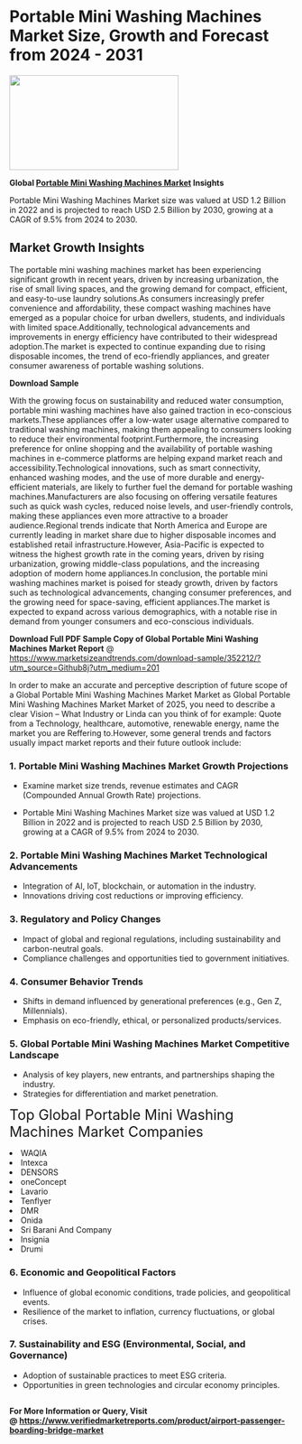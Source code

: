 <H1>Portable Mini Washing Machines Market Size, Growth and Forecast from 2024 - 2031</H1><img class="aligncenter size-medium wp-image-584254" src="https://thirdeyenews.in/wp-content/uploads/2024/09/Global-Market-Research-300x168.jpeg" alt="" width="300" height="168" /><p><strong>Global&nbsp;<a href="https://www.marketsizeandtrends.com/download-sample/352212/?utm_source=Github8j?utm_medium=201">Portable Mini Washing Machines Market</a> Insights</strong></p><p>Portable Mini Washing Machines Market size was valued at USD 1.2 Billion in 2022 and is projected to reach USD 2.5 Billion by 2030, growing at a CAGR of 9.5% from 2024 to 2030.</p><p><h2>Market Growth Insights</h2> <p>The portable mini washing machines market has been experiencing significant growth in recent years, driven by increasing urbanization, the rise of small living spaces, and the growing demand for compact, efficient, and easy-to-use laundry solutions.As consumers increasingly prefer convenience and affordability, these compact washing machines have emerged as a popular choice for urban dwellers, students, and individuals with limited space.Additionally, technological advancements and improvements in energy efficiency have contributed to their widespread adoption.The market is expected to continue expanding due to rising disposable incomes, the trend of eco-friendly appliances, and greater consumer awareness of portable washing solutions.</p> <p><strong>Download Sample</strong></p> <p>With the growing focus on sustainability and reduced water consumption, portable mini washing machines have also gained traction in eco-conscious markets.These appliances offer a low-water usage alternative compared to traditional washing machines, making them appealing to consumers looking to reduce their environmental footprint.Furthermore, the increasing preference for online shopping and the availability of portable washing machines in e-commerce platforms are helping expand market reach and accessibility.Technological innovations, such as smart connectivity, enhanced washing modes, and the use of more durable and energy-efficient materials, are likely to further fuel the demand for portable washing machines.Manufacturers are also focusing on offering versatile features such as quick wash cycles, reduced noise levels, and user-friendly controls, making these appliances even more attractive to a broader audience.Regional trends indicate that North America and Europe are currently leading in market share due to higher disposable incomes and established retail infrastructure.However, Asia-Pacific is expected to witness the highest growth rate in the coming years, driven by rising urbanization, growing middle-class populations, and the increasing adoption of modern home appliances.In conclusion, the portable mini washing machines market is poised for steady growth, driven by factors such as technological advancements, changing consumer preferences, and the growing need for space-saving, efficient appliances.The market is expected to expand across various demographics, with a notable rise in demand from younger consumers and eco-conscious individuals.<p><span class=""><strong>Download Full PDF Sample Copy of Global Portable Mini Washing Machines Market Report</strong> @ <a href="https://www.marketsizeandtrends.com/download-sample/352212/?utm_source=Github8j?utm_medium=201" target="_blank">https://www.marketsizeandtrends.com/download-sample/352212/?utm_source=Github8j?utm_medium=201</a></span></p><p>In order to make an accurate and perceptive description of future scope of a Global&nbsp;Portable Mini Washing Machines Market Market as Global&nbsp;Portable Mini Washing Machines Market Market of 2025, you need to describe a clear Vision &ndash; What Industry or Linda can you think of for example: Quote from a Technology, healthcare, automotive, renewable energy, name the market you are Reffering to.However, some general trends and factors usually impact market reports and their future outlook include:</p><h3>1.&nbsp;<strong>Portable Mini Washing Machines Market Growth Projections</strong></h3><ul><li>Examine market size trends, revenue estimates and CAGR (Compounded Annual Growth Rate) projections.</li><li><p>Portable Mini Washing Machines Market size was valued at USD 1.2 Billion in 2022 and is projected to reach USD 2.5 Billion by 2030, growing at a CAGR of 9.5% from 2024 to 2030.</p></li></ul><h3>2.&nbsp;<strong>Portable Mini Washing Machines Market Technological Advancements</strong></h3><ul><li>Integration of AI, IoT, blockchain, or automation in the industry.</li><li>Innovations driving cost reductions or improving efficiency.</li></ul><h3>3.&nbsp;<strong>Regulatory and Policy Changes</strong></h3><ul><li>Impact of global and regional regulations, including sustainability and carbon-neutral goals.</li><li>Compliance challenges and opportunities tied to government initiatives.</li></ul><h3>4.&nbsp;<strong>Consumer Behavior Trends</strong></h3><ul><li>Shifts in demand influenced by generational preferences (e.g., Gen Z, Millennials).</li><li>Emphasis on eco-friendly, ethical, or personalized products/services.</li></ul><h3>5.&nbsp;<strong>Global Portable Mini Washing Machines Market Competitive Landscape</strong></h3><ul><li>Analysis of key players, new entrants, and partnerships shaping the industry.</li><li>Strategies for differentiation and market penetration.</li></ul><p data-pm-slice="1 1 []"><span style="color: inherit; font-family: inherit; font-size: 25px;">Top Global Portable Mini Washing Machines Market Companies</span></p><div class="" data-test-id=""><p><li>WAQIA</li><li> Intexca</li><li> DENSORS</li><li> oneConcept</li><li> Lavario</li><li> Tenflyer</li><li> DMR</li><li> Onida</li><li> Sri Barani And Company</li><li> Insignia</li><li> Drumi</li></p></div><h3>6.&nbsp;<strong>Economic and Geopolitical Factors</strong></h3><ul><li>Influence of global economic conditions, trade policies, and geopolitical events.</li><li>Resilience of the market to inflation, currency fluctuations, or global crises.</li></ul><h3>7.&nbsp;<strong>Sustainability and ESG (Environmental, Social, and Governance)</strong></h3><ul><li>Adoption of sustainable practices to meet ESG criteria.</li><li>Opportunities in green technologies and circular economy principles.</li></ul><h2><strong style="font-size: 14px;">For More Information or Query, Visit @&nbsp;</strong><a style="background-color: #ffffff; font-size: 14px;" href="https://www.marketsizeandtrends.com/report/portable-mini-washing-machines-market/" target="_blank">https://www.verifiedmarketreports.com/product/airport-passenger-boarding-bridge-market</a></h2>